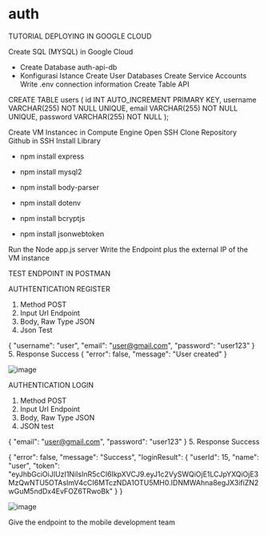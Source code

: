 # auth

TUTORIAL DEPLOYING IN GOOGLE CLOUD

Create SQL (MYSQL) in Google Cloud
  - Create Database auth-api-db
  - Konfigurasi Istance
Create User Databases
Create Service Accounts
Write .env connection information
Create Table API

CREATE TABLE users (
  id INT AUTO_INCREMENT PRIMARY KEY,
  username VARCHAR(255) NOT NULL UNIQUE,
  email VARCHAR(255) NOT NULL UNIQUE,
  password VARCHAR(255) NOT NULL
);

Create VM Instancec in Compute Engine
Open SSH
Clone Repository Github in SSH
Install Library 


- npm install express

- npm install mysql2

- npm install body-parser

- npm install dotenv

- npm install bcryptjs

- npm install jsonwebtoken

Run the Node app.js server
Write the Endpoint plus the external IP of the VM instance

TEST ENDPOINT IN POSTMAN

AUTHTENTICATION REGISTER 
1. Method POST
2. Input Url Endpoint
3. Body, Raw Type JSON
4. Json Test 

{
  "username": "user",
  "email": "user@gmail.com",
  "password": "user123"
}
5. Response Success
{
    "error": false,
    "message": "User created"
}

![image](https://github.com/user-attachments/assets/81a5b17a-3f41-4ac7-93bd-3cbfff9e3970)



AUTHENTICATION LOGIN 
1. Method POST
2. Input Url Endpoint
3. Body, Raw Type JSON
4. JSON test 

{
  "email": "user@gmail.com",
  "password": "user123"
}
5. Response Success

{
    "error": false,
    "message": "Success",
    "loginResult": {
        "userId": 15,
        "name": "user",
        "token": "eyJhbGciOiJIUzI1NiIsInR5cCI6IkpXVCJ9.eyJ1c2VySWQiOjE1LCJpYXQiOjE3MzQwNTU5OTAsImV4cCI6MTczNDA1OTU5MH0.IDNMWAhna8egJX3ifiZN2wGuM5ndDx4EvFOZ6TRwoBk"
    }
}

![image](https://github.com/user-attachments/assets/2897f3d5-6403-483a-b326-84d19c7a50c8)


Give the endpoint to the mobile development team
